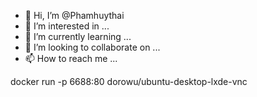 - 👋 Hi, I’m @Phamhuythai
- 👀 I’m interested in ...
- 🌱 I’m currently learning ...
- 💞️ I’m looking to collaborate on ...
- 📫 How to reach me ...

<!---
Phamhuythai/Phamhuythai is a ✨ special ✨ repository because its `README.md` (this file) appears on your GitHub profile.
You can click the Preview link to take a look at your changes.
--->docker run -p 6688:80 dorowu/ubuntu-desktop-lxde-vnc
